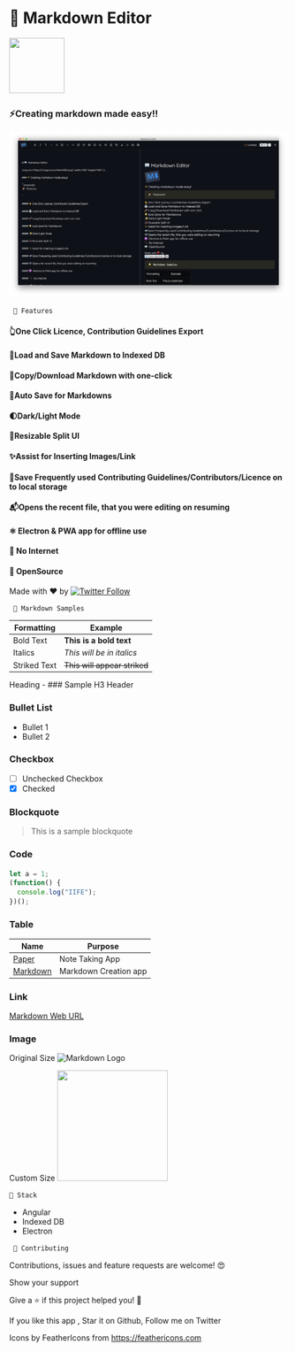 # 📖 Markdown Editor

<img src="https://i.imgur.com/AWm93ID.png" width="100" height="100" />

### ⚡Creating markdown made easy!!

[![Markdown](https://github.com/JP1016/Markdown-Electron/blob/master/preview.png?raw=true "Markdown-Electron")]()

```javascript
 🎉 Features

```

#### 👆One Click Licence, Contribution Guidelines Export

#### 💾Load and Save Markdown to Indexed DB

#### 🚀Copy/Download Markdown with one-click

#### 🌟Auto Save for Markdowns

#### 🌓Dark/Light Mode

#### 🎎Resizable Split UI

#### ✨Assist for Inserting Images/Link

#### 🚅Save Frequently used Contributing Guidelines/Contributors/Licence on to local storage

#### 📬Opens the recent file, that you were editing on resuming

#### ⚛️ Electron & PWA app for offline use

#### 🔌 No Internet

#### 📖 OpenSource

Made with ❤️ by <a href="https://twitter.com/JP1016v1"><img alt="Twitter Follow" src="https://img.shields.io/twitter/follow/jp1016v1?style=social"> </a>

```javascript
 🌟 Markdown Samples

```

| Formatting   | Example                      |
| ------------ | ---------------------------- |
| Bold Text    | **This is a bold text**      |
| Italics      | _This will be in italics_    |
| Striked Text | ~~This will appear striked~~ |

Heading - ### Sample H3 Header

### Bullet List

- Bullet 1
- Bullet 2

### Checkbox

- [ ] Unchecked Checkbox
- [x] Checked

### Blockquote

> This is a sample blockquote

### Code

```javascript
let a = 1;
(function() {
  console.log("IIFE");
})();
```

### Table

| Name                              | Purpose               |
| --------------------------------- | --------------------- |
| [Paper](https://paperapp.now.sh/) | Note Taking App       |
| [Markdown](https://mdown.now.sh)  | Markdown Creation app |

### Link

[Markdown Web URL](https://mdown.now.sh)

### Image

Original Size
![Markdown Logo](http://icons.iconarchive.com/icons/paomedia/small-n-flat/256/terminal-icon.png)

Custom Size
<img src="https://github.githubassets.com/images/modules/logos_page/Octocat.png" width="200" height="200" />

```javascript
🔨 Stack
```

- Angular
- Indexed DB
- Electron

```javascript
 🤝 Contributing
```

Contributions, issues and feature requests are welcome! 😍

Show your support

Give a ⭐️ if this project helped you! 🥰

If you like this app , Star it on Github, Follow me on Twitter

Icons by FeatherIcons from https://feathericons.com

